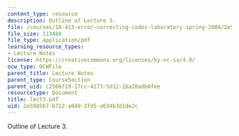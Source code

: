 ```yaml
---
content_type: resource
description: Outline of Lecture 3.
file: /courses/18-413-error-correcting-codes-laboratory-spring-2004/2e598567b712a0493fd5a634b3d1de2c_lect3.pdf
file_size: 113488
file_type: application/pdf
learning_resource_types:
- Lecture Notes
license: https://creativecommons.org/licenses/by-nc-sa/4.0/
ocw_type: OCWFile
parent_title: Lecture Notes
parent_type: CourseSection
parent_uid: c2566f19-17cc-4273-5d12-16a28adb0fee
resourcetype: Document
title: lect3.pdf
uid: 2e598567-b712-a049-3fd5-a634b3d1de2c
---
```

Outline of Lecture 3.
